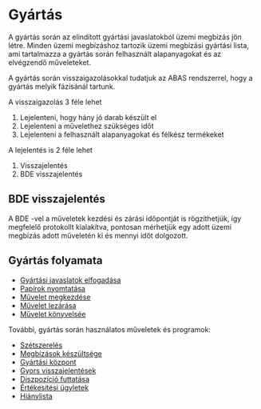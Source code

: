 # Gyártás

A gyártás során az elindított gyártási javaslatokból üzemi megbízás jön létre.
Minden üzemi megbízáshoz tartozik üzemi megbízási gyártási lista, ami tartalmazza a gyártás során felhasznált alapanyagokat és az elvégzendő műveleteket.

A gyártás során visszaigazolásokkal tudatjuk az ABAS rendszerrel, hogy a gyártás melyik fázisánál tartunk.

A visszaigazolás 3 féle lehet

1. Lejelenteni, hogy hány jó darab készült el
2. Lejelenteni a művelethez szükséges időt
3. Lejelenteni a felhasznált alapanyagokat és félkész termékeket

A lejelentés is 2 féle lehet

1. Visszajelentés
2. BDE visszajelentés

## BDE visszajelentés

A BDE -vel a műveletek kezdési és zárási időpontját is rögzíthetjük, így megfelelő protokollt kialakítva, pontosan mérhetjük egy adott üzemi megbízás adott műveletén ki és mennyi időt dolgozott.

## Gyártás folyamata

- [Gyártási javaslatok elfogadása](gyartasi-javaslatok-elfogadas.md)
- [Papírok nyomtatása](papirok-nyomtatasa.md)
- [Művelet megkezdése](muvelet-megkezdese.md)
- [Művelet lezárása](muvelet-lezarasa.md)
- [Művelet könyvelsée](muvelet-konyvelese.md)

További, gyártás során használatos műveletek és programok:

- [Szétszerelés](szetszereles.md)
- [Megbízások készültsége](megbizasok-keszultsege.md)
- [Gyártási központ](gyartasi-kozpont.md)
- [Gyors visszajelentések](gyors-visszajelentesek.md)
- [Diszpozíció futtatása](../diszpozicio.md)
- [Értékesítési ügyletek](../ertekesites/ertekesitesi-ugyletek.md)
- [Hiánylista](hianylista.md)

